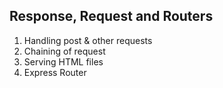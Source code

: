 ## Response, Request and Routers

1. Handling post & other requests
2. Chaining of request
3. Serving HTML files
4. Express Router
